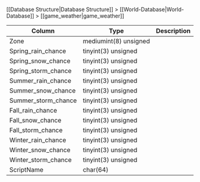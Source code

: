[[Database Structure|Database Structure]] > [[World-Database|World-Database]] > [[game_weather|game_weather]]

Column | Type | Description
--- | --- | ---
Zone | mediumint(8) unsigned | 
Spring_rain_chance | tinyint(3) unsigned | 
Spring_snow_chance | tinyint(3) unsigned | 
Spring_storm_chance | tinyint(3) unsigned | 
Summer_rain_chance | tinyint(3) unsigned | 
Summer_snow_chance | tinyint(3) unsigned | 
Summer_storm_chance | tinyint(3) unsigned | 
Fall_rain_chance | tinyint(3) unsigned | 
Fall_snow_chance | tinyint(3) unsigned | 
Fall_storm_chance | tinyint(3) unsigned | 
Winter_rain_chance | tinyint(3) unsigned | 
Winter_snow_chance | tinyint(3) unsigned | 
Winter_storm_chance | tinyint(3) unsigned | 
ScriptName | char(64) | 
